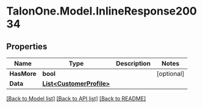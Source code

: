 # TalonOne.Model.InlineResponse20034
## Properties

Name | Type | Description | Notes
------------ | ------------- | ------------- | -------------
**HasMore** | **bool** |  | [optional] 
**Data** | [**List&lt;CustomerProfile&gt;**](CustomerProfile.md) |  | 

[[Back to Model list]](../README.md#documentation-for-models) [[Back to API list]](../README.md#documentation-for-api-endpoints) [[Back to README]](../README.md)

